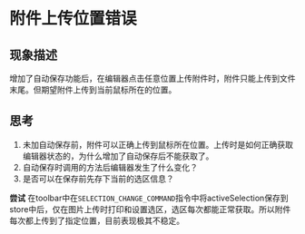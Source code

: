 # 附件上传位置错误

## 现象描述
增加了自动保存功能后，在编辑器点击任意位置上传附件时，附件只能上传到文件末尾。但期望附件上传到当前鼠标所在的位置。

## 思考
1. 未加自动保存前，附件可以正确上传到鼠标所在位置。上传时是如何正确获取编辑器状态的，为什么增加了自动保存后不能获取了。
2. 自动保存时调用的方法后编辑器发生了什么变化？
3. 是否可以在保存前先存下当前的选区信息？


**尝试**
在toolbar中在`SELECTION_CHANGE_COMMAND`指令中将activeSelection保存到store中后，仅在图片上传时打印和设置选区，选区每次都能正常获取。所以附件每次都上传到了指定位置，目前表现极其不稳定。
### 